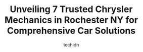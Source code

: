 ---
layout: ampstory
image: https://images.unsplash.com/photo-1617814086906-d847a8bc6fca?ixlib=rb-4.0.3&ixid=MnwxMjA3fDB8MHxwaG90by1wYWdlfHx8fGVufDB8fHx8&auto=format&fit=crop&w=640&h=853&q=80
author: techidn
featured: false
description: When it comes to finding reliable automotive experts in Rochester NY, USA, look no further than the 7 best Chrysler Mechanic in the area. With their exceptional skills and dedication to prov
title: Unveiling 7 Trusted Chrysler Mechanics in Rochester NY for Comprehensive Car Solutions
cover:
   title: Unveiling 7 Trusted Chrysler Mechanics in Rochester NY for Comprehensive Car Solutions
   subtitle: Rickpate
   background: https://images.unsplash.com/photo-1617814086906-d847a8bc6fca?ixlib=rb-4.0.3&ixid=MnwxMjA3fDB8MHxwaG90by1wYWdlfHx8fGVufDB8fHx8&auto=format&fit=crop&w=640&h=853&q=80

pages: 
 - layout: thirds
   top: <h1>#1 East Avenue Auto</h1>
   bottom: "<p>They did a great job when my car got a weird leak. Friendly, fast, and the price was right. Since they are also a gas station, they have extra late hours, which meant I c</p>"
   background: https://www.knot35.com/toplist/wp-content/uploads/2023/06/best-chrysler-mechanic-1-in-rochester-ny-1685839658.jpeg
   backgroundblur: true
 - layout: thirds
   top: <h1>#2 Sam Lovetro Automotive</h1>
   bottom: "<p>44 Richmond St, Rochester, NY 14607, United States</p>"
   background: https://www.knot35.com/toplist/wp-content/uploads/2023/06/best-chrysler-mechanic-2-in-rochester-ny-1685839659.jpeg
   cta:
      link: https://www.knot35.com/toplist/unveiling-7-trusted-chrysler-mechanics-in-rochester-ny-for-comprehensive-car-solutions/
      text: Unveiling 7 Trusted Chrysler Mechanics in Rochester NY for Comprehensive Car Solutions
 - layout: thirds
   top: <h1>#3 Ferrels Garage</h1>
   bottom: "<p>365 University Ave, Rochester, NY 14607, United States</p>"
   background: https://www.knot35.com/toplist/wp-content/uploads/2023/06/best-chrysler-mechanic-3-in-rochester-ny-1685839659.jpeg
   cta:
      link: https://www.knot35.com/toplist/unveiling-7-trusted-chrysler-mechanics-in-rochester-ny-for-comprehensive-car-solutions/
      text: Unveiling 7 Trusted Chrysler Mechanics in Rochester NY for Comprehensive Car Solutions
 - layout: thirds
   top: <h1>#4 Cruz Auto Repair</h1>
   bottom: "<p>1086 N Clinton Ave, Rochester, NY 14621, United States</p>"
   background: https://images.unsplash.com/photo-1561679660-d00ee1e0dc8e?ixlib=rb-4.0.3&ixid=MnwxMjA3fDB8MHxwaG90by1wYWdlfHx8fGVufDB8fHx8&auto=format&fit=crop&w=640&h=853&q=80
   cta:
      link: https://www.knot35.com/toplist/unveiling-7-trusted-chrysler-mechanics-in-rochester-ny-for-comprehensive-car-solutions/
      text: Unveiling 7 Trusted Chrysler Mechanics in Rochester NY for Comprehensive Car Solutions
 - layout: thirds
   top: <h1>#5 Courtesy Auto Repair</h1>
   bottom: "<p>277 Culver Pkwy, Rochester, NY 14609, United States</p>"
   background: https://images.unsplash.com/photo-1533998839656-76f5e4b2bccb?ixlib=rb-4.0.3&ixid=MnwxMjA3fDB8MHxwaG90by1wYWdlfHx8fGVufDB8fHx8&auto=format&fit=crop&w=640&h=853&q=80
   cta:
      link: https://www.knot35.com/toplist/unveiling-7-trusted-chrysler-mechanics-in-rochester-ny-for-comprehensive-car-solutions/
      text: Unveiling 7 Trusted Chrysler Mechanics in Rochester NY for Comprehensive Car Solutions
 - layout: thirds
   top: <h1>#6 Clars Elmwood Automotive</h1>
   bottom: "<p>870 Elmwood Ave, Rochester, NY 14620, United States</p>"
   background: https://images.unsplash.com/photo-1484589065579-248aad0d8b13?ixlib=rb-4.0.3&ixid=MnwxMjA3fDB8MHxwaG90by1wYWdlfHx8fGVufDB8fHx8&auto=format&fit=crop&w=640&h=853&q=80
   cta:
      link: https://www.knot35.com/toplist/unveiling-7-trusted-chrysler-mechanics-in-rochester-ny-for-comprehensive-car-solutions/
      text: Unveiling 7 Trusted Chrysler Mechanics in Rochester NY for Comprehensive Car Solutions
 - layout: thirds
   top: <h1>#7 Northside Auto Repair</h1>
   bottom: "<p>150 Lake Ave, Rochester, NY 14608, United States</p>"
   background: https://images.unsplash.com/photo-1536745287225-21d689278fd1?ixlib=rb-4.0.3&ixid=MnwxMjA3fDB8MHxwaG90by1wYWdlfHx8fGVufDB8fHx8&auto=format&fit=crop&w=640&h=853&q=80
   cta:
      link: https://www.knot35.com/toplist/unveiling-7-trusted-chrysler-mechanics-in-rochester-ny-for-comprehensive-car-solutions/
      text: Unveiling 7 Trusted Chrysler Mechanics in Rochester NY for Comprehensive Car Solutions
 - layout: thirds
   middle: Continue reading...
   background: https://images.unsplash.com/photo-1614648718611-0635f29016cb?ixlib=rb-4.0.3&ixid=MnwxMjA3fDB8MHxwaG90by1wYWdlfHx8fGVufDB8fHx8&auto=format&fit=crop&w=640&h=853&q=80
   cta:
      link: https://www.knot35.com/toplist/unveiling-7-trusted-chrysler-mechanics-in-rochester-ny-for-comprehensive-car-solutions/
      text: Unveiling 7 Trusted Chrysler Mechanics in Rochester NY for Comprehensive Car Solutions
      
---
